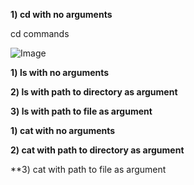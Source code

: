 **1) cd with no arguments**

cd commands

![Image](http://https://web.us.edusercontent.com/ticohkf0lug242ulh5c1p72ook/running%20cd%20commands.PNG)


**1) ls with no arguments**


**2) ls with path to directory as argument**


**3) ls with path to file as argument**


**1) cat with no arguments**


**2) cat with path to directory as argument**


**3) cat with path to file as argument
